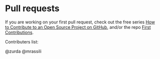 # Pull requests

If you are working on your first pull request, check out the free series [How to Contribute to an Open Source Project on GitHub](https://egghead.io/courses/how-to-contribute-to-an-open-source-project-on-github), and/or the repo [First Contributions](https://github.com/rohitkrishna094/first-contributions).

Contributers list: 

@zurda
@mrassili